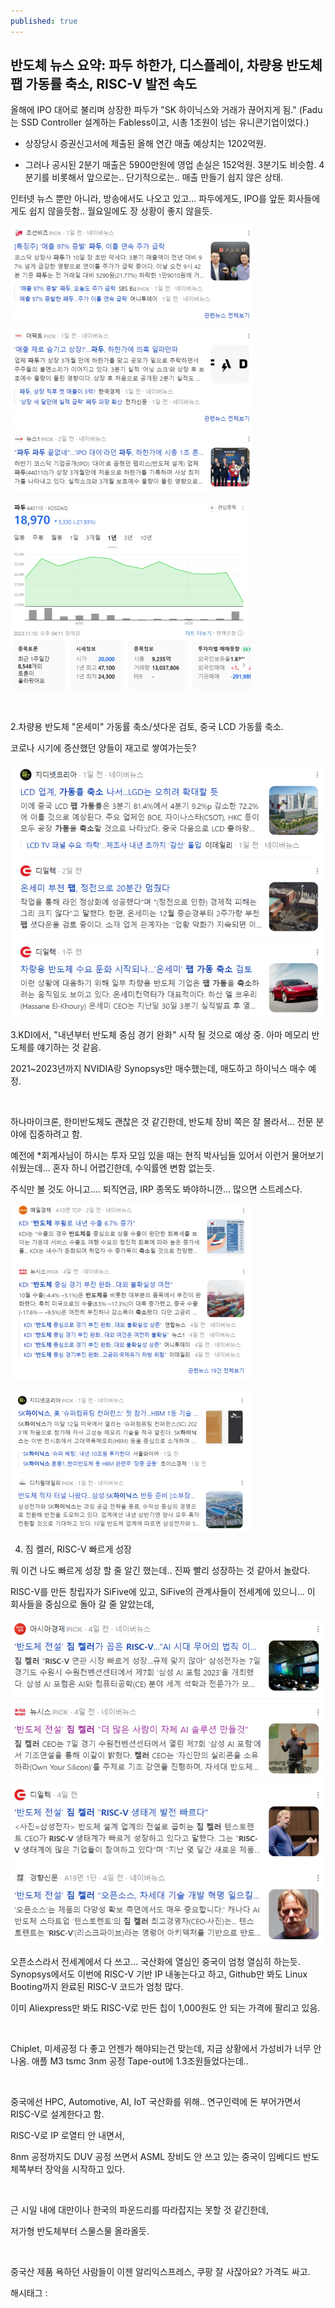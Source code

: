 ```yaml
---
published: true
---
```

## 반도체 뉴스 요약: 파두 하한가, 디스플레이, 차량용 반도체 팹 가동률 축소, RISC-V 발전 속도

올해에 IPO 대어로 불리며 상장한 파두가 "SK 하이닉스와 거래가 끊어지게 됨." (Fadu는 SSD Controller 설계하는 Fabless이고, 시총 1조원이 넘는 유니콘기업이었다.)

- 상장당시 증권신고서에 제출된 올해 연간 매출 예상치는 1202억원.

- 그러나 공시된 2분기 매출은 5900만원에 영업 손실은 152억원. 3분기도 비슷함. 4분기를 비롯해서 앞으로는.. 단기적으로는.. 매출 만들기 쉽지 않은 상태.

인터넷 뉴스 뿐만 아니라, 방송에서도 나오고 있고... 파두에게도, IPO를 앞둔 회사들에게도 쉽지 않을듯함.. 월요일에도 장 상황이 좋지 않을듯.

![0](/assets/img/223262316272/0.png)

![1](/assets/img/223262316272/1.png)

​

2.차량용 반도체 "온세미" 가동률 축소/셧다운 검토, 중국 LCD 가동률 축소.

코로나 시기에 증산했던 양들이 재고로 쌓여가는듯?

![2](/assets/img/223262316272/2.png)

3.KDI에서, "내년부터 반도체 중심 경기 완화" 시작 될 것으로 예상 중. 아마 메모리 반도체를 얘기하는 것 같음.

2021~2023년까지 NVIDIA랑 Synopsys만 매수했는데, 매도하고 하이닉스 매수 예정.

​

하나마이크론, 한미반도체도 괜찮은 것 같긴한데, 반도체 장비 쪽은 잘 몰라서... 전문 분야에 집중하려고 함.

예전에 *회계사님이 하시는 투자 모임 있을 때는 현직 박사님들 있어서 이런거 물어보기 쉬웠는데... 혼자 하니 어렵긴한데, 수익률엔 변함 없는듯.

주식만 볼 것도 아니고.... 퇴직연금, IRP 종목도 봐야하니깐... 많으면 스트레스다.

![3](/assets/img/223262316272/3.png)

![4](/assets/img/223262316272/4.png)

4. 짐 켈러, RISC-V 빠르게 성장

뭐 이건 나도 빠르게 성장 할 줄 알긴 했는데.. 진짜 빨리 성장하는 것 같아서 놀랐다.

RISC-V를 만든 창립자가 SiFive에 있고, SiFive의 관계사들이 전세계에 있으니... 이 회사들을 중심으로 돌아 갈 줄 알았는데,

![5](/assets/img/223262316272/5.png)

오픈소스라서 전세계에서 다 쓰고... 국산화에 열심인 중국이 엄청 열심히 하는듯. Synopsys에서도 이번에 RISC-V 기반 IP 내놓는다고 하고, Github만 봐도 Linux Booting까지 완료된 RISC-V 코드가 엄청 많다.

이미 Aliexpress만 봐도 RISC-V로 만든 칩이 1,000원도 안 되는 가격에 팔리고 있음.

​

Chiplet, 미세공정 다 좋고 언젠가 해야되는건 맞는데, 지금 상황에서 가성비가 너무 안 나옴. 애플 M3 tsmc 3nm 공정 Tape-out에 1.3조원들었다는데..

​

중국에선 HPC, Automotive, AI, IoT 국산화를 위해.. 연구인력에 돈 부어가면서 RISC-V로 설계한다고 함.

RISC-V로 IP 로열티 안 내면서,

8nm 공정까지도 DUV 공정 쓰면서 ASML 장비도 안 쓰고 있는 중국이 임베디드 반도체쪽부터 장악을 시작하고 있다.

​

근 시일 내에 대만이나 한국의 파운드리를 따라잡지는 못할 것 같긴한데,

저가형 반도체부터 스물스물 올라올듯.

​

중국산 제품 욕하던 사람들이 이젠 알리익스프레스, 쿠팡 잘 사잖아요? 가격도 싸고.

 해시태그 : 